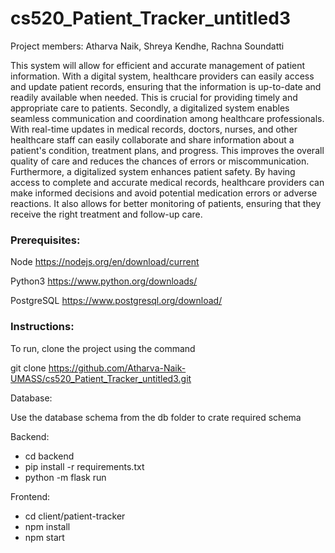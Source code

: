 # cs520_Patient_Tracker_untitled3

Project members: Atharva Naik, Shreya Kendhe, Rachna Soundatti

This system will allow for efficient and accurate management of patient information. With a digital system, healthcare providers can easily access and update patient records, ensuring that the information is up-to-date and readily available when needed. This is crucial for providing timely and appropriate care to patients.
Secondly, a digitalized system enables seamless communication and coordination among healthcare professionals. With real-time updates in medical records, doctors, nurses, and other healthcare staff can easily collaborate and share information about a patient's condition, treatment plans, and progress. This improves the overall quality of care and reduces the chances of errors or miscommunication.
Furthermore, a digitalized system enhances patient safety. By having access to complete and accurate medical records, healthcare providers can make informed decisions and avoid potential medication errors or adverse reactions. It also allows for better monitoring of patients, ensuring that they receive the right treatment and follow-up care.

### Prerequisites:
Node https://nodejs.org/en/download/current

Python3 https://www.python.org/downloads/

PostgreSQL https://www.postgresql.org/download/

### Instructions:
To run, clone the project using the command

git clone https://github.com/Atharva-Naik-UMASS/cs520_Patient_Tracker_untitled3.git

Database:

Use the database schema from the db folder to crate required schema

Backend:
* cd backend
* pip install -r requirements.txt
* python -m flask run

Frontend: 
* cd client/patient-tracker
* npm install
* npm start



